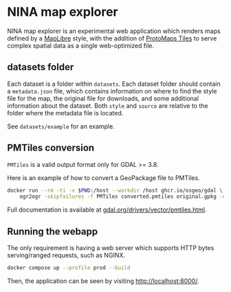 # NINA map explorer

NINA map explorer is an experimental web application which renders maps defined by a [MapLibre](https://maplibre.org/maplibre-style-spec/) style, with the addition of [ProtoMaps Tiles](https://protomaps.com/docs/pmtiles) to serve complex spatial data as a single web-optimized file.

## datasets folder

Each dataset is a folder within `datasets`.
Each dataset folder should contain a `metadata.json` file, which contains information on where to find the style file for the map, the original file for downloads, and some additional information about the dataset. Both `style` and `source` are relative to the folder where the metadata file is located.

See `datasets/example` for an example.

## PMTiles conversion

`PMTiles` is a valid output format only for GDAL >= 3.8.

Here is an example of how to convert a GeoPackage file to PMTiles.

```bash
docker run --rm -ti -v $PWD:/host --workdir /host ghcr.io/osgeo/gdal \
    ogr2ogr -skipfailures -f PMTiles converted.pmtiles original.gpkg -dsco MAXZOOM=15
```

Full documentation is available at [gdal.org/drivers/vector/pmtiles.html](https://gdal.org/drivers/vector/pmtiles.html).

## Running the webapp

The only requirement is having a web server which supports HTTP bytes serving/ranged requests, such as NGINX.

```bash
docker compose up --profile prod --build
```

Then, the application can be seen by visiting [http://localhost:8000/](http://localhost:8000/).

